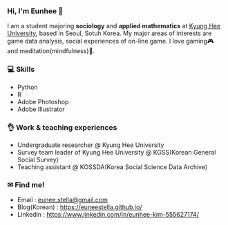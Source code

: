 ### Hi, I'm Eunhee 👋

I am a student majoring **sociology** and **applied mathematics** at [Kyung Hee University](https://www.khu.ac.kr/eng/main/index.do), based in Seoul, Sotuh Korea. My major areas of interests are game data analysis, social experiences of on-line game. I love gaming🎮 and meditation(mindfulness)🧘.

### 💻 Skills

- Python
- R
- Adobe Photoshop
- Adobe Illustrator

### 👌 Work & teaching experiences

- Undergraduate researcher @ Kyung Hee University
- Survey team leader of Kyung Hee University @ KGSS(Korean General Social Survey)
- Teaching assistant @ KOSSDA(Korea Social Science Data Archive)

### ✉ Find me!

- Email : eunee.stella@gmail.com
- Blog(Korean) : https://euneestella.github.io/
- Linkedin : https://www.linkedin.com/in/eunhee-kim-555627174/

